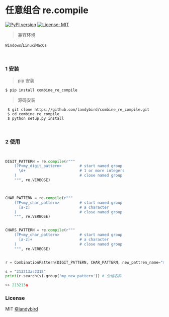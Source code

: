 # 任意组合 re.compile 

[![PyPI version](https://badge.fury.io/py/combine-re-compile.svg)](https://pypi.org/project/combine-re-compile/) [![License: MIT](https://img.shields.io/badge/License-MIT-yellow.svg)](https://opensource.org/licenses/MIT)


> 兼容环境

`Windows`/`Linux`/`MacOs`

<br>

### 1 安装

> pip 安装
```
$ pip install combine_re_compile
```

> 源码安装
```
 $ git clone https://github.com/landybird/combine_re_compile.git
 $ cd combine_re_compile
 $ python setup.py install
 ```

<br>

### 2 使用


```python


DIGIT_PATTERN = re.compile(r"""
    (?P<my_digit_pattern>        # start named group
      \d+                        # 1 or more integers
    )                            # close named group
    """, re.VERBOSE)



CHAR_PATTERN = re.compile(r"""
    (?P<my_char_pattern>         # start named group
      [a-z]                      # a character
    )                            # close named group
    """, re.VERBOSE)


CHARS_PATTERN = re.compile(r"""
    (?P<my_char_pattern>         # start named group
      [a-z]+                     # a character
    )                            # close named group
    """, re.VERBOSE)


r = CombinationPattern(DIGIT_PATTERN, CHAR_PATTERN, new_pattren_name="my_new_pattern").get_new_pattern

s = "213213as2312"
print(r.search(s).group('my_new_pattern')) # 分组名称

>> 213213a

```



### License

MIT [©landybird](https://github.com/landybird)
